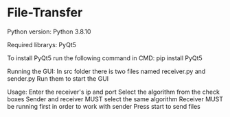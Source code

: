 # File-Transfer
Python version: Python 3.8.10

Required librarys:
	PyQt5

To install PyQt5 run the following command in CMD:
	pip install PyQt5

Running the GUI:
	In src folder there is two files named receiver.py and sender.py
	Run them to start the GUI

Usage:
	Enter the receiver's ip and port
	Select the algorithm from the check boxes
	Sender and receiver MUST select the same algorithm
	Receiver MUST be running first in order to work with sender
	Press start to send files
